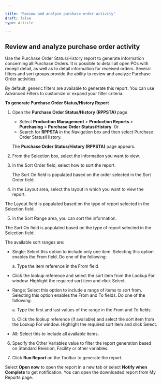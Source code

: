 ```yaml
---  

title: "Review and analyze purchase order activity"  
draft: false 
type: Article

---
```


## Review and analyze purchase order activity

Use the Purchase Order Status/History report to generate information concerning all Purchase Orders. It is possible to detail all open POs with receipt detail, as well as to detail information for received orders. Several filters and sort groups provide the ability to review and analyze Purchase Order activities.

By default, generic filters are available to generate this report. You can use Advanced Filters to customize or expand your filter criteria.


**To generate Purchase Order Status/History Report**

1.	Open the **Purchase Order Status/History (RPPSTA)** page.

    - Select **Production Management** > **Production Reports** > **Purchasing** > **Purchase Order Status/History**.
    Or
    - Search for **RPPSTA** in the Navigation box and then select Purchase Order Status/History.

    The **Purchase Order Status/History (RPPSTA)** page appears.

2.	From the Selection box, select the information you want to view.

3.	In the Sort Order field, select how to sort the report.

    The Sort On field is populated based on the order selected in the Sort Order field.

4.	In the Layout area, select the layout in which you want to view the report.

The Layout field is populated based on the type of report selected in the Selection field.

5.	In the Sort Range area, you can sort the information.

The Sort On field is populated based on the type of report selected in the Selection field.

The available sort ranges are:

- Single: Select this option to include only one item. Selecting this option enables the From field. Do one of the following:

    a.	Type the item reference in the From field.
 
- Click the lookup reference and select the sort item from the Lookup For window. Highlight the required sort item and click Select.

- Range: Select this option to include a range of items to sort from. Selecting this option enables the From and To fields. Do one of the following:

    a. Type the first and last values of the range in the From and To fields.

    b. Click the lookup reference (if available) and select the sort item from the Lookup For window. Highlight the required sort item and click Select.

- All: Select this to include all available items.

6.	Specify the Other Variables value to filter the report generation based on
Standard Revision, Facility or other variables.

7.	Click **Run Report** on the Toolbar to generate the report.

Select **Open now** to open the report in a new tab or select **Notify when Complete** to get notification. You can open the downloaded report from My Reports page.
